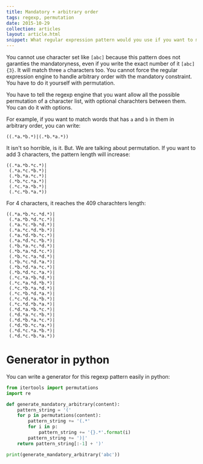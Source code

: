 ```yaml
---
title: Mandatory + arbitrary order
tags: regexp, permutation
date: 2015-10-29
collection: articles
layout: article.html
snippet: What regular expression pattern would you use if you want to match a word with mandatory characters in it but in arbitrary order?
---
```



You cannot use character set like `[abc]` because this pattern does not garanties the mandatoryness, even if you write the
exact number of it `[abc]{3}`. It will match three `a` characters too. You cannot force the regular expression engine to
handle arbitrary order with the mandatory constraint. You have to do it yourself with permutation.

You have to tell the regexp engine that you want allow all the possible permutation of a character list, with optional
charachters between them. You can do it with options.

For example, if you want to match words that has `a` and `b` in them in arbitrary order, you can write:

```
((.*a.*b.*)|(.*b.*a.*))
```

It isn't so horrible, is it. But. We are talking about permutation. If you want to add 3 characters, the pattern length will increase:

```
((.*a.*b.*c.*)|
 (.*a.*c.*b.*)|
 (.*b.*a.*c.*)|
 (.*b.*c.*a.*)|
 (.*c.*a.*b.*)|
 (.*c.*b.*a.*))
```

For 4 characters, it reaches the 409 charachters length:

```
((.*a.*b.*c.*d.*)|
 (.*a.*b.*d.*c.*)|
 (.*a.*c.*b.*d.*)|
 (.*a.*c.*d.*b.*)|
 (.*a.*d.*b.*c.*)|
 (.*a.*d.*c.*b.*)|
 (.*b.*a.*c.*d.*)|
 (.*b.*a.*d.*c.*)|
 (.*b.*c.*a.*d.*)|
 (.*b.*c.*d.*a.*)|
 (.*b.*d.*a.*c.*)|
 (.*b.*d.*c.*a.*)|
 (.*c.*a.*b.*d.*)|
 (.*c.*a.*d.*b.*)|
 (.*c.*b.*a.*d.*)|
 (.*c.*b.*d.*a.*)|
 (.*c.*d.*a.*b.*)|
 (.*c.*d.*b.*a.*)|
 (.*d.*a.*b.*c.*)|
 (.*d.*a.*c.*b.*)|
 (.*d.*b.*a.*c.*)|
 (.*d.*b.*c.*a.*)|
 (.*d.*c.*a.*b.*)|
 (.*d.*c.*b.*a.*))
```

# Generator in python

You can write a generator for this regexp pattern easily in python:

``` python
from itertools import permutations
import re

def generate_mandatory_arbitrary(content):
    pattern_string = '('
    for p in permutations(content):
        pattern_string += '(.*'
        for i in p:
            pattern_string += '{}.*'.format(i)
        pattern_string += ')|'
    return pattern_string[:-1] + ')'

print(generate_mandatory_arbitrary('abc'))
```

